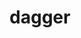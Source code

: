 ---
layout: objects
title: dagger
emoji: dagger
permalink: 🗡.html
image: assets/img/3moji/dagger.png
---